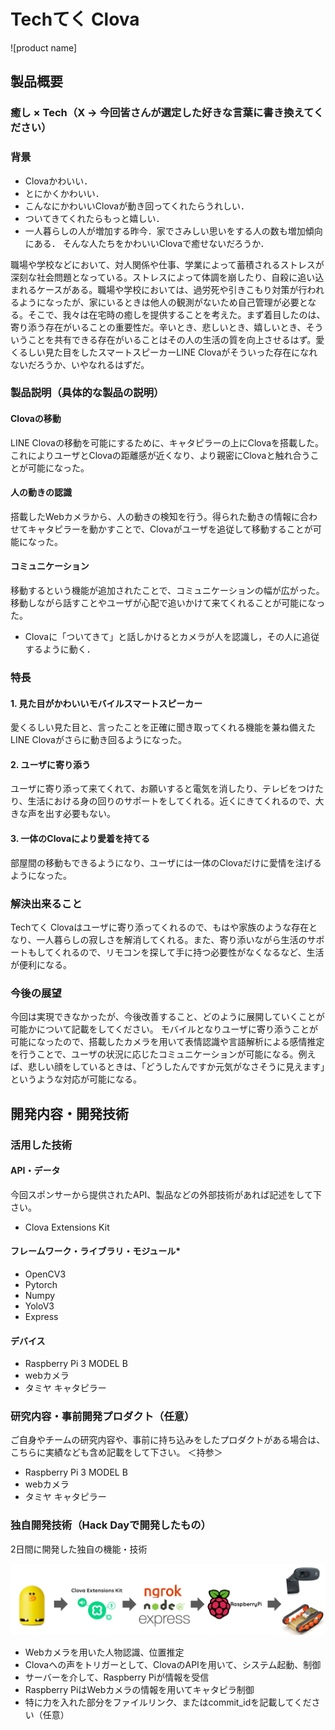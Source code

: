 # Techてく Clova

![product name]

## 製品概要

### 癒し × Tech（X → 今回皆さんが選定した好きな言葉に書き換えてください）

### 背景
- Clovaかわいい．
- とにかくかわいい．
- こんなにかわいいClovaが動き回ってくれたらうれしい．
- ついてきてくれたらもっと嬉しい．
- 一人暮らしの人が増加する昨今．家でさみしい思いをする人の数も増加傾向にある．
そんな人たちをかわいいClovaで癒せないだろうか．

職場や学校などにおいて、対人関係や仕事、学業によって蓄積されるストレスが深刻な社会問題となっている。ストレスによって体調を崩したり、自殺に追い込まれるケースがある。職場や学校においては、過労死や引きこもり対策が行われるようになったが、家にいるときは他人の観測がないため自己管理が必要となる。そこで、我々は在宅時の癒しを提供することを考えた。まず着目したのは、寄り添う存在がいることの重要性だ。辛いとき、悲しいとき、嬉しいとき、そういうことを共有できる存在がいることはその人の生活の質を向上させるはず。愛くるしい見た目をしたスマートスピーカーLINE Clovaがそういった存在になれないだろうか、いやなれるはずだ。



### 製品説明（具体的な製品の説明）
#### Clovaの移動
LINE Clovaの移動を可能にするために、キャタピラーの上にClovaを搭載した。これによりユーザとClovaの距離感が近くなり、より親密にClovaと触れ合うことが可能になった。
#### 人の動きの認識
搭載したWebカメラから、人の動きの検知を行う。得られた動きの情報に合わせてキャタピラーを動かすことで、Clovaがユーザを追従して移動することが可能になった。
#### コミュニケーション
移動するという機能が追加されたことで、コミュニケーションの幅が広がった。移動しながら話すことやユーザが心配で追いかけて来てくれることが可能になった。


- Clovaに「ついてきて」と話しかけるとカメラが人を認識し，その人に追従するように動く．

### 特長

#### 1. 見た目がかわいいモバイルスマートスピーカー
愛くるしい見た目と、言ったことを正確に聞き取ってくれる機能を兼ね備えたLINE Clovaがさらに動き回るようになった。

#### 2. ユーザに寄り添う
ユーザに寄り添って来てくれて、お願いすると電気を消したり、テレビをつけたり、生活における身の回りのサポートをしてくれる。近くにきてくれるので、大きな声を出す必要もない。

#### 3. 一体のClovaにより愛着を持てる
部屋間の移動もできるようになり、ユーザには一体のClovaだけに愛情を注げるようになった。

### 解決出来ること
Techてく Clovaはユーザに寄り添ってくれるので、もはや家族のような存在となり、一人暮らしの寂しさを解消してくれる。また、寄り添いながら生活のサポートもしてくれるので、リモコンを探して手に持つ必要性がなくなるなど、生活が便利になる。


### 今後の展望
今回は実現できなかったが、今後改善すること、どのように展開していくことが可能かについて記載をしてください。
モバイルとなりユーザに寄り添うことが可能になったので、搭載したカメラを用いて表情認識や言語解析による感情推定を行うことで、ユーザの状況に応じたコミュニケーションが可能になる。例えば、悲しい顔をしているときは、「どうしたんですか元気がなさそうに見えます」というような対応が可能になる。


## 開発内容・開発技術
### 活用した技術
#### API・データ
今回スポンサーから提供されたAPI、製品などの外部技術があれば記述をして下さい。
* Clova Extensions Kit

#### フレームワーク・ライブラリ・モジュール*
* OpenCV3
* Pytorch
* Numpy
* YoloV3
* Express

#### デバイス
* Raspberry Pi 3 MODEL B
* webカメラ
* タミヤ キャタピラー

### 研究内容・事前開発プロダクト（任意）
ご自身やチームの研究内容や、事前に持ち込みをしたプロダクトがある場合は、こちらに実績なども含め記載をして下さい。
＜持参＞
* Raspberry Pi 3 MODEL B
* webカメラ
* タミヤ キャタピラー


### 独自開発技術（Hack Dayで開発したもの）
2日間に開発した独自の機能・技術

![システム図](https://github.com/jphacks/KB_1804/blob/master/tech_clova_system.png?raw=true)

* Webカメラを用いた人物認識、位置推定
* Clovaへの声をトリガーとして、ClovaのAPIを用いて、システム起動、制御
* サーバーを介して、Raspberry Piが情報を受信
* Raspberry PiはWebカメラの情報を用いてキャタピラ制御
* 特に力を入れた部分をファイルリンク、またはcommit_idを記載してください（任意）
